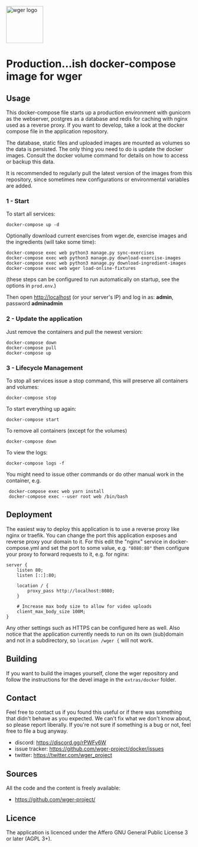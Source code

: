 <img src="https://raw.githubusercontent.com/wger-project/wger/master/wger/core/static/images/logos/logo.png" width="100" height="100" alt="wger logo" />


# Production...ish docker-compose image for wger

## Usage

This docker-compose file starts up a production environment with gunicorn
as the webserver, postgres as a database and redis for caching with nginx
used as a reverse proxy. If you want to develop, take a look at the docker
compose file in the application repository.

The database, static files and uploaded images are mounted as volumes so
the data is persisted. The only thing you need to do is update the docker
images. Consult the docker volume command for details on how to access or
backup this data.

It is recommended to regularly pull the latest version of the images from this
repository, since sometimes new configurations or environmental variables are
added.

### 1 - Start

To start all services:

    docker-compose up -d
  
Optionally download current exercises from wger.de, exercise images and
the ingredients (will take some time):

    docker-compose exec web python3 manage.py sync-exercises
    docker-compose exec web python3 manage.py download-exercise-images
    docker-compose exec web python3 manage.py download-ingredient-images
    docker-compose exec web wger load-online-fixtures

(these steps can be configured to run automatically on startup, see the options
in `prod.env`.)
    

Then open <http://localhost> (or your server's IP) and log in as: **admin**,
password **adminadmin**


### 2 - Update the application

Just remove the containers and pull the newest version:

    docker-compose down
    docker-compose pull
    docker-compose up

### 3 - Lifecycle Management

To stop all services issue a stop command, this will preserve all containers
and volumes:

    docker-compose stop

To start everything up again:

    docker-compose start

To remove all containers (except for the volumes)

    docker-compose down

To view the logs:

    docker-compose logs -f


You might need to issue other commands or do other manual work in the container,
e.g.

     docker-compose exec web yarn install
     docker-compose exec --user root web /bin/bash


## Deployment

The easiest way to deploy this application is to use a reverse proxy like nginx
or traefik. You can change the port this application exposes and reverse proxy
your domain to it. For this edit the "nginx" service in docker-compose.yml and
set the port to some value, e.g. `"8080:80"` then configure your proxy to forward
requests to it, e.g. for nginx:

```nginx
server {
    listen 80;
    listen [::]:80;

    location / {
        proxy_pass http://localhost:8080;
    }

    # Increase max body size to allow for video uploads
    client_max_body_size 100M;
}
```

Any other settings such as HTTPS can be configured here as well. Also notice
that the application currently needs to run on its own (sub)domain and not in a
subdirectory, so `location /wger {` will not work. 


## Building

If you want to build the images yourself, clone the wger repository and follow
the instructions for the devel image in the `extras/docker` folder.


## Contact

Feel free to contact us if you found this useful or if there was something that
didn't behave as you expected. We can't fix what we don't know about, so please
report liberally. If you're not sure if something is a bug or not, feel free to
file a bug anyway.

* discord: <https://discord.gg/rPWFv6W>
* issue tracker: <https://github.com/wger-project/docker/issues>
* twitter: <https://twitter.com/wger_project>


## Sources

All the code and the content is freely available:

* <https://github.com/wger-project/>

## Licence

The application is licenced under the Affero GNU General Public License 3 or
later (AGPL 3+).

